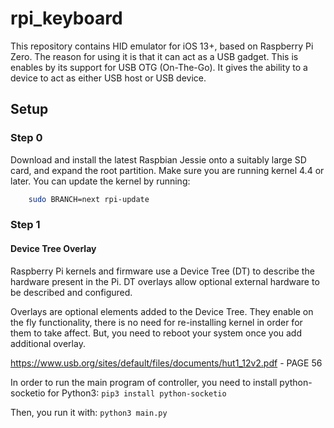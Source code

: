 # rpi_keyboard

This repository contains HID emulator for iOS 13+, based on Raspberry Pi Zero. The reason for using it is that it can act as a USB gadget. This is enables by its support for USB OTG (On-The-Go). It gives the ability to a device to act as either USB host or USB device.

## Setup

### Step 0

Download and install the latest Raspbian Jessie onto a suitably large SD card, and expand the root partition. Make sure you are running kernel 4.4 or later. You can update the kernel by running:
```bash
    sudo BRANCH=next rpi-update
```

### Step 1

#### Device Tree Overlay

Raspberry Pi kernels and firmware use a Device Tree (DT) to describe the hardware present in the Pi. DT overlays allow optional external hardware to be described and configured. 

Overlays are optional elements added to the Device Tree. They enable on the fly functionality, there is no need for re-installing kernel in order for them to take affect. But, you need to reboot your system once you add additional overlay.

https://www.usb.org/sites/default/files/documents/hut1_12v2.pdf - PAGE 56 

In order to run the main program of controller, you need to install python-socketio for Python3:
``
    pip3 install python-socketio
``

Then, you run it with:
``
    python3 main.py
``